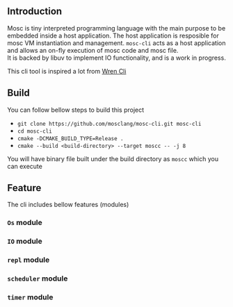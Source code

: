 ## **Introduction**

Mosc is tiny interpreted programming language with the main purpose to be embedded inside a host application. The host 
application is resposible for mosc VM instantiation and management. `mosc-cli` acts as a host application and allows an
on-fly execution of mosc code and mosc file.  
It is backed by libuv to implement IO functionality, and is a work in progress.  

This cli tool is inspired a lot from [Wren Cli](https://github.com/wren-lang/wren-cli)  

## **Build**

You can follow bellow steps to build this project 
* `git clone https://github.com/mosclang/mosc-cli.git mosc-cli`
* `cd mosc-cli`
* `cmake -DCMAKE_BUILD_TYPE=Release .`
* `cmake --build <build-directory> --target moscc -- -j 8`

You will have binary file built under the build directory as `moscc` which you can execute

## **Feature**

The cli includes bellow features (modules)
### `Os` module

### `IO` module

### `repl` module

### `scheduler` module

### `timer` module


